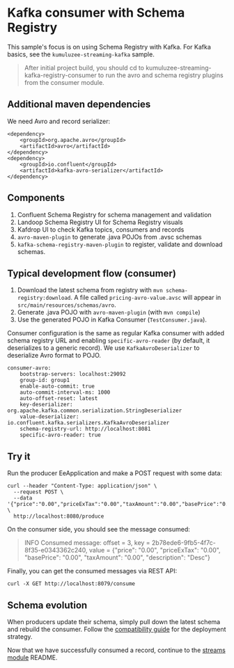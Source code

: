 # Kafka consumer with Schema Registry

This sample's focus is on using Schema Registry with Kafka. For Kafka basics, see the `kumuluzee-streaming-kafka` sample.

> After initial project build, you should cd to kumuluzee-streaming-kafka-registry-consumer to run the avro and schema registry plugins from the consumer module.

## Additional maven dependencies
We need Avro and record serializer:
```
<dependency>
    <groupId>org.apache.avro</groupId>
    <artifactId>avro</artifactId>
</dependency>
<dependency>
    <groupId>io.confluent</groupId>
    <artifactId>kafka-avro-serializer</artifactId>
</dependency>
```

## Components
1. Confluent Schema Registry for schema management and validation
2. Landoop Schema Registry UI for Schema Registry visuals
3. Kafdrop UI to check Kafka topics, consumers and records
4. `avro-maven-plugin` to generate .java POJOs from .avsc schemas
5. `kafka-schema-registry-maven-plugin` to register, validate and download schemas.

## Typical development flow (consumer)
1. Download the latest schema from registry with `mvn schema-registry:download`. A file called `pricing-avro-value.avsc` will appear in `src/main/resources/schemas/avro`.
2. Generate .java POJO with `avro-maven-plugin` (with `mvn compile`)
3. Use the generated POJO in Kafka Consumer (`TestConsumer.java`).

Consumer configuration is the same as regular Kafka consumer with added schema registry URL and enabling `specific-avro-reader` (by default, it deserializes to a generic record). We use `KafkaAvroDeserializer` to deserialize Avro format to POJO.
```
consumer-avro:
    bootstrap-servers: localhost:29092
    group-id: group1
    enable-auto-commit: true
    auto-commit-interval-ms: 1000
    auto-offset-reset: latest
    key-deserializer: org.apache.kafka.common.serialization.StringDeserializer
    value-deserializer: io.confluent.kafka.serializers.KafkaAvroDeserializer
    schema-registry-url: http://localhost:8081
    specific-avro-reader: true
```

## Try it
Run the producer EeApplication and make a POST request with some data:
```
curl --header "Content-Type: application/json" \
  --request POST \
  --data '{"price":"0.00","priceExTax":"0.00","taxAmount":"0.00","basePrice":"0.00","priceAmount":"0.00","description":"Desc"}' \
  http://localhost:8080/produce
```
On the consumer side, you should see the message consumed:
> INFO  Consumed message: offset = 3, key = 2b78ede6-9fb5-4f7c-8f35-e0343362c240, value = {"price": "0.00", "priceExTax": "0.00", "basePrice": "0.00", "taxAmount": "0.00", "description": "Desc"}

Finally, you can get the consumed messages via REST API:
```
curl -X GET http://localhost:8079/consume
``` 

## Schema evolution
When producers update their schema, simply pull down the latest schema and rebuild the consumer. Follow the [compatibility guide](https://docs.confluent.io/current/schema-registry/avro.html) for the deployment strategy.

Now that we have successfully consumed a record, continue to the [streams module](https://github.com/kumuluz/kumuluzee-samples/tree/master/kumuluzee-streaming-kafka-registry/kumuluzee-streaming-kafka-registry-streams) README.
